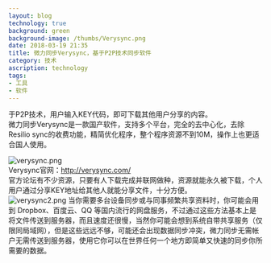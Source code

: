 ```yaml
---
layout: blog
technology: true
background: green
background-image: /thumbs/Verysync.png
date: 2018-03-19 21:35
title: 微力同步Verysync，基于P2P技术同步软件
category: 技术
ascription: technology
tags:
- 工具
- 软件
---
```


于P2P技术，用户输入KEY代码，即可下载其他用户分享的内容。  
微力同步Verysync是一款国产软件，支持多个平台，完全的去中心化，去除Resilio sync的收费功能，精简优化程序，整个程序资源不到10M，操作上也更适合国人使用。  

![verysync.png](https://i.loli.net/2018/03/19/5aafbc56b5d3e.png)  
Verysync官网：http://verysync.com/  
官方论坛有不少资源，只要有人下载完成并联网做种，资源就能永久被下载，个人用户通过分享KEY地址给其他人就能分享文件，十分方便。  
![verysync2.png](https://i.loli.net/2018/03/19/5aafbc5721a76.png)
当你需要多台设备同步或与同事频繁共享资料时，你可能会用到 Dropbox、百度云、QQ 等国内流行的网盘服务，不过通过这些方法基本上是将文件传送到服务器，而且速度还很慢，当然你可能会想到系统自带共享服务（仅限同局域网），但是这些远远不够，可能还会出现数据同步冲突，微力同步无需帐户无需传送到服务器，使用它你可以在世界任何一个地方即简单又快速的同步你所需要的数据。